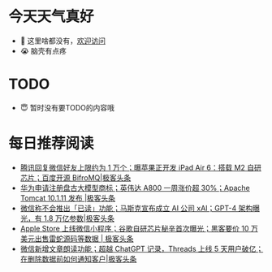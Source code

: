 # 今天天气真好
- 👋 这里啥都没有，[欢迎访问](https://zhangfeng-ola.github.io/)
- 😭 脑壳有点疼
<!---
- 👀 I’m interested in ...
- 🌱 I’m currently learning ...
- 💞️ I’m looking to collaborate on ...
- 📫 How to reach me ...
- 😇 I'm doing something ...

--->

# TODO 
- 😇 暂时没有要TODO的内容哦

<!---
zhangfeng-ola/zhangfeng-ola is a ✨ special ✨ repository because its `README.md` (this file) appears on your GitHub profile.
You can click the Preview link to take a look at your changes.
--->

# 每日推荐阅读
<!-- BLOG-POST-LIST:START -->
- [腾讯回复微信好友上限约为 1 万个；曝苹果正开发 iPad Air 6：搭载 M2 自研芯片；百度开源 BifroMQ|极客头条](https://blog.csdn.net/weixin_39786569/article/details/131759469)
- [华为申请注册盘古大模型商标；英伟达 A800 一周涨价超 30%；Apache Tomcat 10.1.11 发布 |极客头条](https://blog.csdn.net/weixin_39786569/article/details/131716620)
- [微信称不会推出「已读」功能；马斯克宣布成立 AI 公司 xAI；GPT-4 架构曝光，有 1.8 万亿参数|极客头条](https://blog.csdn.net/weixin_39786569/article/details/131695256)
- [Apple Store 上线微信小程序；谷歌自研芯片秘辛首次曝光；黑客要价 10 万美元出售雷蛇源码等数据 | 极客头条](https://blog.csdn.net/weixin_39786569/article/details/131674286)
- [微信新增文章朗读功能；超越 ChatGPT 记录，Threads 上线 5 天用户破亿；在删除数据前如何通知客户|极客头条](https://blog.csdn.net/weixin_39786569/article/details/131652970)
<!-- BLOG-POST-LIST:END -->
